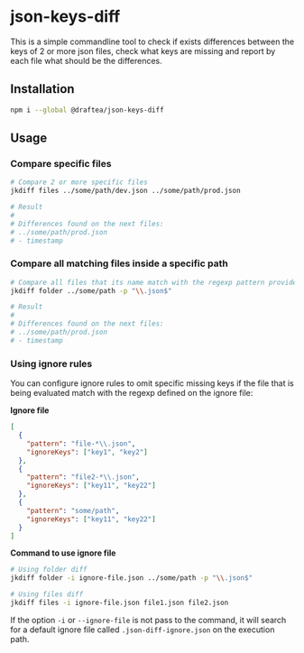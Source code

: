 # json-keys-diff

This is a simple commandline tool to check if exists differences between the keys of 2 or more json files, check what
keys are missing and report by each file what should be the differences.

## Installation

```bash
npm i --global @draftea/json-keys-diff
```

## Usage

### Compare specific files

```bash
# Compare 2 or more specific files
jkdiff files ../some/path/dev.json ../some/path/prod.json 

# Result
#
# Differences found on the next files:
# ../some/path/prod.json 
# - timestamp
```

### Compare all matching files inside a specific path

```bash
# Compare all files that its name match with the regexp pattern provided
jkdiff folder ../some/path -p "\\.json$"  

# Result
#
# Differences found on the next files:
# ../some/path/prod.json 
# - timestamp
```

### Using ignore rules

You can configure ignore rules to omit specific missing keys if the file that is being evaluated match with the regexp
defined on the ignore file:

**Ignore file**

```json
[
  {
    "pattern": "file-*\\.json",
    "ignoreKeys": ["key1", "key2"]
  },
  {
    "pattern": "file2-*\\.json",
    "ignoreKeys": ["key11", "key22"]
  },
  {
    "pattern": "some/path",
    "ignoreKeys": ["key11", "key22"]
  }
]
```

**Command to use ignore file**

```bash
# Using folder diff
jkdiff folder -i ignore-file.json ../some/path -p "\\.json$" 

# Using files diff
jkdiff files -i ignore-file.json file1.json file2.json
```

If the option `-i` or `--ignore-file` is not pass to the command, it will search for a default ignore file called
`.json-diff-ignore.json` on the execution path.
